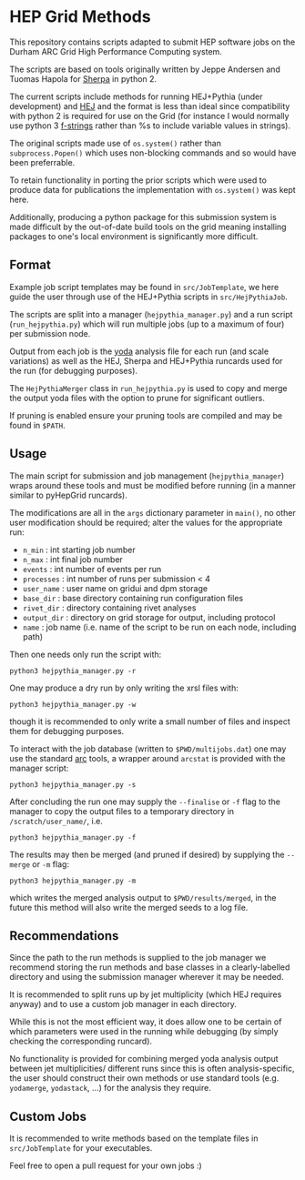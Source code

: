 
# HEP Grid Methods

This repository contains scripts adapted to submit HEP software jobs on the Durham ARC Grid High Performance Computing system.

The scripts are based on tools originally written by Jeppe Andersen and Tuomas Hapola for [Sherpa](https://sherpa-team.gitlab.io/) in python 2.

The current scripts include methods for running HEJ+Pythia (under development) and [HEJ](https://hej.hepforge.org/) and the format is less than ideal since compatibility with python 2 is required for use on the Grid (for instance I would normally use python 3 [f-strings](https://docs.python.org/3/tutorial/inputoutput.html) rather than %s to include variable values in strings).

The original scripts made use of `os.system()` rather than `subprocess.Popen()` which uses non-blocking commands and so would have been preferrable.

To retain functionality in porting the prior scripts which were used to produce data for publications the implementation with `os.system()` was kept here.

Additionally, producing a python package for this submission system is made difficult by the out-of-date build tools on the grid meaning installing packages to one's local environment is significantly more difficult.

## Format
Example job script templates may be found in `src/JobTemplate`, we here guide the user through use of the HEJ+Pythia scripts in `src/HejPythiaJob`.

The scripts are split into a manager (`hejpythia_manager.py`) and a run script (`run_hejpythia.py`) which will run multiple jobs (up to a maximum of four) per submission node.

Output from each job is the [yoda](https://yoda.hepforge.org/) analysis file for each run (and scale variations) as well as the HEJ, Sherpa and HEJ+Pythia runcards used for the run (for debugging purposes).

The `HejPythiaMerger` class in `run_hejpythia.py` is used to copy and merge the output yoda files with the option to prune for significant outliers.

If pruning is enabled ensure your pruning tools are compiled and may be found in `$PATH`.

## Usage
The main script for submission and job management (`hejpythia_manager`) wraps around these tools and must be modified before running (in a manner similar to pyHepGrid runcards).

The modifications are all in the `args` dictionary parameter in `main()`, no other user modification should be required; alter the values for the appropriate run:

 - `n_min` : int starting job number
 - `n_max` : int final job number
 - `events` : int number of events per run
 - `processes` : int number of runs per submission < 4
 - `user_name` : user name on gridui and dpm storage
 - `base_dir` : base directory containing run configuration files
 - `rivet_dir` : directory containing rivet analyses
 - `output_dir` : directory on grid storage for output, including protocol
 - `name` : job name (i.e. name of the script to be run on each node, including path)

Then one needs only run the script with:
```
python3 hejpythia_manager.py -r
```
One may produce a dry run by only writing the xrsl files with:
```
python3 hejpythia_manager.py -w
```
though it is recommended to only write a small number of files and inspect them for debugging purposes.

To interact with the job database (written to `$PWD/multijobs.dat`) one may use the standard [arc](https://www.ippp.dur.ac.uk/~andersen/GridTutorial/arc.html) tools, a wrapper around `arcstat` is provided with the manager script:
```
python3 hejpythia_manager.py -s
```
After concluding the run one may supply the `--finalise` or `-f` flag to the manager to copy the output files to a temporary directory in `/scratch/user_name/`, i.e.
```
python3 hejpythia_manager.py -f
```
The results may then be merged (and pruned if desired) by supplying the `--merge` or `-m` flag:
```
python3 hejpythia_manager.py -m
```
which writes the merged analysis output to `$PWD/results/merged`, in the future this method will also write the merged seeds to a log file.

## Recommendations

Since the path to the run methods is supplied to the job manager we recommend storing the run methods and base classes in a clearly-labelled directory and using the submission manager wherever it may be needed.

It is recommended to split runs up by jet multiplicity (which HEJ requires anyway) and to use a custom job manager in each directory.

While this is not the most efficient way, it does allow one to be certain of which parameters were used in the running while debugging (by simply checking the corresponding runcard).

No functionality is provided for combining merged yoda analysis output between jet multiplicities/ different runs since this is often analysis-specific, the user should construct their own methods or use standard tools (e.g. `yodamerge`, `yodastack`, ...) for the analysis they require.

## Custom Jobs

It is recommended to write methods based on the template files in `src/JobTemplate` for your executables.

Feel free to open a pull request for your own jobs :)
